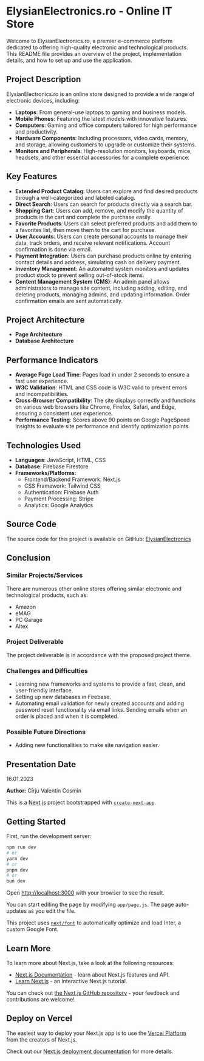 # ElysianElectronics.ro - Online IT Store

Welcome to ElysianElectronics.ro, a premier e-commerce platform dedicated to offering high-quality electronic and technological products. This README file provides an overview of the project, implementation details, and how to set up and use the application.

## Project Description

ElysianElectronics.ro is an online store designed to provide a wide range of electronic devices, including:

- **Laptops**: From general-use laptops to gaming and business models.
- **Mobile Phones**: Featuring the latest models with innovative features.
- **Computers**: Gaming and office computers tailored for high performance and productivity.
- **Hardware Components**: Including processors, video cards, memory, and storage, allowing customers to upgrade or customize their systems.
- **Monitors and Peripherals**: High-resolution monitors, keyboards, mice, headsets, and other essential accessories for a complete experience.

## Key Features

- **Extended Product Catalog**: Users can explore and find desired products through a well-categorized and labeled catalog.
- **Direct Search**: Users can search for products directly via a search bar.
- **Shopping Cart**: Users can add, remove, and modify the quantity of products in the cart and complete the purchase easily.
- **Favorite Products**: Users can select preferred products and add them to a favorites list, then move them to the cart for purchase.
- **User Accounts**: Users can create personal accounts to manage their data, track orders, and receive relevant notifications. Account confirmation is done via email.
- **Payment Integration**: Users can purchase products online by entering contact details and address, simulating cash on delivery payment.
- **Inventory Management**: An automated system monitors and updates product stock to prevent selling out-of-stock items.
- **Content Management System (CMS)**: An admin panel allows administrators to manage site content, including adding, editing, and deleting products, managing admins, and updating information. Order confirmation emails are sent automatically.

## Project Architecture

- **Page Architecture**
- **Database Architecture**

## Performance Indicators

- **Average Page Load Time**: Pages load in under 2 seconds to ensure a fast user experience.
- **W3C Validation**: HTML and CSS code is W3C valid to prevent errors and incompatibilities.
- **Cross-Browser Compatibility**: The site displays correctly and functions on various web browsers like Chrome, Firefox, Safari, and Edge, ensuring a consistent user experience.
- **Performance Testing**: Scores above 90 points on Google PageSpeed Insights to evaluate site performance and identify optimization points.

## Technologies Used

- **Languages**: JavaScript, HTML, CSS
- **Database**: Firebase Firestore
- **Frameworks/Platforms**:
  - Frontend/Backend Framework: Next.js
  - CSS Framework: Tailwind CSS
  - Authentication: Firebase Auth
  - Payment Processing: Stripe
  - Analytics: Google Analytics

## Source Code

The source code for this project is available on GitHub: [ElysianElectronics](https://github.com/Royes09/ElysianElectronics)

## Conclusion

### Similar Projects/Services

There are numerous other online stores offering similar electronic and technological products, such as:

- Amazon
- eMAG
- PC Garage
- Altex

### Project Deliverable

The project deliverable is in accordance with the proposed project theme.

### Challenges and Difficulties

- Learning new frameworks and systems to provide a fast, clean, and user-friendly interface.
- Setting up new databases in Firebase.
- Automating email validation for newly created accounts and adding password reset functionality via email links. Sending emails when an order is placed and when it is completed.

### Possible Future Directions

- Adding new functionalities to make site navigation easier.

## Presentation Date

16.01.2023

**Author:** Cîrju Valentin Cosmin

This is a [Next.js](https://nextjs.org/) project bootstrapped with [`create-next-app`](https://github.com/vercel/next.js/tree/canary/packages/create-next-app).

## Getting Started

First, run the development server:

```bash
npm run dev
# or
yarn dev
# or
pnpm dev
# or
bun dev
```

Open [http://localhost:3000](http://localhost:3000) with your browser to see the result.

You can start editing the page by modifying `app/page.js`. The page auto-updates as you edit the file.

This project uses [`next/font`](https://nextjs.org/docs/basic-features/font-optimization) to automatically optimize and load Inter, a custom Google Font.

## Learn More

To learn more about Next.js, take a look at the following resources:

- [Next.js Documentation](https://nextjs.org/docs) - learn about Next.js features and API.
- [Learn Next.js](https://nextjs.org/learn) - an interactive Next.js tutorial.

You can check out [the Next.js GitHub repository](https://github.com/vercel/next.js/) - your feedback and contributions are welcome!

## Deploy on Vercel

The easiest way to deploy your Next.js app is to use the [Vercel Platform](https://vercel.com/new?utm_medium=default-template&filter=next.js&utm_source=create-next-app&utm_campaign=create-next-app-readme) from the creators of Next.js.

Check out our [Next.js deployment documentation](https://nextjs.org/docs/deployment) for more details.
